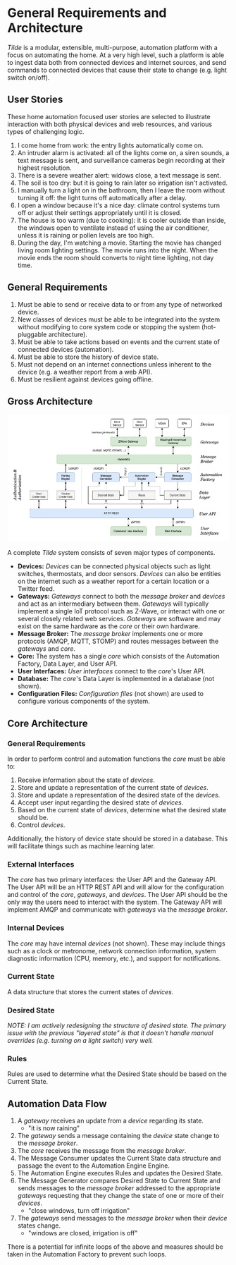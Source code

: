 # General Requirements and Architecture

_Tilde_ is a modular, extensible, multi-purpose, automation platform with a focus on automating the home. At a very high level, such a platform is able to ingest data both from connected devices and internet sources, and send commands to connected devices that cause their state to change (e.g. light switch on/off).

## User Stories

These home automation focused user stories are selected to illustrate interaction with both physical devices and web resources, and various types of challenging logic. 

1. I come home from work: the entry lights automatically come on.
2. An intruder alarm is activated: all of the lights come on, a siren sounds, a text message is sent, and surveillance cameras begin recording at their highest resolution. 
3. There is a severe weather alert: widows close, a text message is sent. 
4. The soil is too dry: but it is going to rain later so irrigation isn't activated.
5. I manually turn a light on in the bathroom, then I leave the room without turning it off: the light turns off automatically after a delay.
6. I open a window because it's a nice day: climate control systems turn off or adjust their settings appropriately until it is closed. 
7. The house is too warm (due to cooking): it is cooler outside than inside, the windows open to ventilate instead of using the air conditioner, unless it is raining or pollen levels are too high.
8. During the day, I'm watching a movie. Starting the movie has changed living room lighting settings. The movie runs into the night. When the movie ends the room should converts to night time lighting, not day time. 

## General Requirements

1. Must be able to send or receive data to or from any type of networked device.
2. New classes of devices must be able to be integrated into the system without modifying to core system code or stopping the system (hot-pluggable architecture).
3. Must be able to take actions based on events and the current state of connected devices (automation).
4. Must be able to store the history of device state.
5. Must not depend on an internet connections unless inherent to the device (e.g. a weather report from a web API).
6. Must be resilient against devices going offline.

## Gross Architecture

![architecture diagram](architecture.png)

A complete _Tilde_ system consists of seven major types of components.

- **Devices:** _Devices_ can be connected physical objects such as light switches, thermostats, and door sensors. _Devices_ can also be entities on the internet such as a weather report for a certain location or a Twitter feed. 
- **Gateways:** _Gateways_ connect to both the _message broker_ and _devices_ and act as an intermediary between them. _Gateways_ will typically implement a single IoT protocol such as Z-Wave, or interact with one or several closely related web services. _Gateways_ are software and may exist on the same hardware as the _core_ or their own hardware.
- **Message Broker:** The _message broker_ implements one or more protocols (AMQP, MQTT, STOMP) and routes messages between the _gateways_ and _core_.
- **Core:** The system has a single _core_ which consists of the Automation Factory, Data Layer, and User API.
- **User Interfaces:** _User interfaces_ connect to the _core_'s User API.
- **Database:** The _core_'s Data Layer is implemented in a database (not shown).
- **Configuration Files:** _Configuration files_ (not shown) are used to configure various components of the system.

## Core Architecture

### General Requirements

In order to perform control and automation functions the _core_ must be able to:

1. Receive information about the state of _devices_.
2. Store and update a representation of the current state of _devices_.
3. Store and update a representation of the desired state of the _devices_.
4. Accept user input regarding the desired state of _devices_. 
5. Based on the current state of _devices_, determine what the desired state should be.
6. Control _devices_. 

Additionally, the history of device state should be stored in a database. This will facilitate things such as machine learning later. 

### External Interfaces

The _core_ has two primary interfaces: the User API and the Gateway API. The User API will be an HTTP REST API and will allow for the configuration and control of the _core_, _gateways_, and _devices_. The User API should be the only way the users need to interact with the system. The Gateway API will implement AMQP and communicate with _gateways_ via the _message broker_.

### Internal Devices

The _core_ may have internal _devices_ (not shown). These may include things such as a clock or metronome, network connection information, system diagnostic information (CPU, memory, etc.), and support for notifications.

### Current State

A data structure that stores the current states of _devices_.

### Desired State

_NOTE: I am actively redesigning the structure of desired state. The primary issue with the previous "layered state" is that it doesn't handle manual overrides (e.g. turning on a light switch) very well._

### Rules

Rules are used to determine what the Desired State should be based on the Current State. 

## Automation Data Flow

1. A _gateway_ receives an update from a _device_ regarding its state. 
    - "it is now raining"
2. The _gateway_ sends a message containing the _device_ state change to the _message broker_.
3. The _core_ receives the message from the _message broker_. 
4. The Message Consumer updates the Current State data structure and passage the event to the Automation Engine Engine.
5. The Automation Engine executes Rules and updates the Desired State.
6. The Message Generator compares Desired State to Current State and sends messages to the _message broker_ addressed to the appropriate _gateways_ requesting that they change the state of one or more of their _devices_.
    - "close windows, turn off irrigation"
7. The _gateways_ send messages to the _message broker_ when their _device_ states change.
    - "windows are closed, irrigation is off"

There is a potential for infinite loops of the above and measures should be taken in the Automation Factory to prevent such loops. 

